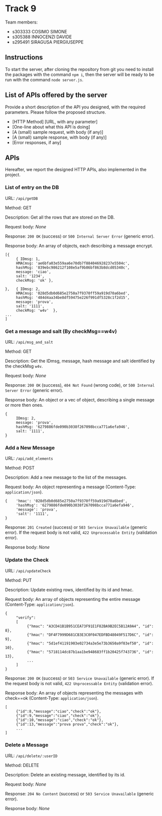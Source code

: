 # Track 9

Team members:
* s303333 COSIMO SIMONE
* s305388 INNOCENZI DAVIDE 
* s295491 SIRAGUSA PIERGIUSEPPE

## Instructions

To start the server, after cloning the repository from git you need to install the packages with the command `npm i`, then the server will be ready to be run with the command `node server.js`.

## List of APIs offered by the server

Provide a short description of the API you designed, with the required parameters. Please follow the proposed structure.

* [HTTP Method] [URL, with any parameter]
* [One-line about what this API is doing]
* [A (small) sample request, with body (if any)]
* [A (small) sample response, with body (if any)]
* [Error responses, if any]

## APIs
Hereafter, we report the designed HTTP APIs, also implemented in the project.

### __List of entry on the DB__

URL: `/api/getDB`

Method: GET

Description: Get all the rows that are stored on the DB.

Request body: _None_

Response: `200 OK` (success) or `500 Internal Server Error` (generic error).

Response body: An array of objects, each describing a message encrypt.
```
[{
     { IDmsg: 1,
     HMACmsg: 'ae6bfa03e559aa6e70db7f884046928237e5504c', 
     hashMsg: '839ebc986212f108e5af9b86bf863b8dcd05340c',
     message: 'ciao', 
     salt: '1234', 
     checkMsg: 'ok' },

},   { IDmsg: 2, 
     HMACmsg: '028d5db0d685e2750a7f9370ff59a919d70a6bed', 
     hashMsg: '484d4aa34be8df59475e226f991df5328c1f2d15',
     message: 'prova', 
     salt: '1111', 
     checkMsg: 'w4v'  },
...
]
```

### __Get a message and salt (By checkMsg==w4v)__

URL: `/api/msg_and_salt`

Method: GET

Description: Get the IDmsg, message, hash message and salt identified by the checkMsg `w4v`.

Request body: _None_

Response: `200 OK` (success), `404 Not Found` (wrong code), or `500 Internal Server Error` (generic error).

Response body: An object or a vec of object, describing a single message or more then ones.
```
{
     IDmsg: 2, 
     message: 'prova', 
     hashMsg: '6279886fde090b3038f267098bcca771a6efa946', 
     salt: '1111', 
}

```

### __Add a New Message__

URL: `/api/add_elements`

Method: POST

Description: Add a new message to the list of the messages.

Request body: An object representing a message (Content-Type: `application/json`).
```
{    'hmac': '028d5db0d685e2750a7f9370ff59a919d70a6bed',
     'hashMsg': '6279886fde090b3038f267098bcca771a6efa946',
     'message': 'prova', 
     'salt': '1111',
}
```

Response: `201 Created` (success) or `503 Service Unavailable` (generic error). If the request body is not valid, `422 Unprocessable Entity` (validation error).

Response body: _None_

### __Update the Check__

URL: `/api/updateCheck`

Method: PUT

Description: Update existing rows, identified by its id and hmac.

Request body: An array of objects representing the entire message (Content-Type: `application/json`).
```
{
     "verify":
     [
          {"hmac": "A3CD41B1B951CEA73F91E1F82BA9B2EC5B12A9A4", "id": 8},
          {"hmac": "DF4F7999D681CB3E3C0F047EDFBD48049F517D6C", "id": 9},
          {"hmac": "5d1ef41191903e02734a3e5e73b3650a9f03ef50", "id": 10},
          {"hmac": "5718114dc87b1aa1be948683ff1b20425f743736", "id": 13},
          ...
     ]
}
```

Response: `200 OK` (success) or `503 Service Unavailable` (generic error). If the request body is not valid, `422 Unprocessable Entity` (validation error).

Response body: An array of objects representing the messages with check==ok (Content-Type: `application/json`).

```
[
     {"id":8,"message":"ciao","check":"ok"},
     {"id":9,"message":"ciao","check":"ok"},
     {"id":10,"message":"ciao","check":"ok"},
     {"id":13,"message":"prova prova","check":"ok"},
     ...
]
```

### __Delete a Message__

URL: `/api/delete/:userID`

Method: DELETE

Description: Delete an existing message, identified by its id.

Request body: _None_

Response: `204 No Content` (success) or `503 Service Unavailable` (generic error).

Response body: _None_